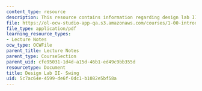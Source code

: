 ```yaml
---
content_type: resource
description: This resource contains information regarding design lab II- swing.
file: https://ol-ocw-studio-app-qa.s3.amazonaws.com/courses/1-00-introduction-to-computers-and-engineering-problem-solving-spring-2012/5c7ac64e4599de6f0dc1b1082e5bf58a_MIT1_00S12_Lec_22.pdf
file_type: application/pdf
learning_resource_types:
- Lecture Notes
ocw_type: OCWFile
parent_title: Lecture Notes
parent_type: CourseSection
parent_uid: cfe95031-1d4d-a15d-46b1-ed49c9bb355d
resourcetype: Document
title: Design Lab II- Swing
uid: 5c7ac64e-4599-de6f-0dc1-b1082e5bf58a
---
```

